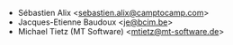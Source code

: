 - Sébastien Alix \<<sebastien.alix@camptocamp.com>\>
- Jacques-Etienne Baudoux \<<je@bcim.be>\>
- Michael Tietz (MT Software) \<<mtietz@mt-software.de>\>

